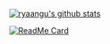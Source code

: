 [![ryaangu's github stats](https://github-readme-stats.vercel.app/api?username=ryaangu&show_icons=true&theme=gruvbox)](https://github.com/ryaangu)

[![ReadMe Card](https://github-readme-stats.vercel.app/api/pin/?username=ryaangu&repo=ryhfive&show_icons=&theme=gruvbox)](https://github.com/fox-cat/ryhfive)

<!--
**Ryaangu/ryaangu** is a ✨ _special_ ✨ repository because its `README.md` (this file) appears on your GitHub profile.

Here are some ideas to get you started:

- 🔭 I’m currently working on ...
- 🌱 I’m currently learning ...
- 👯 I’m looking to collaborate on ...
- 🤔 I’m looking for help with ...
- 💬 Ask me about ...
- 📫 How to reach me: ...
- 😄 Pronouns: ...
- ⚡ Fun fact: ...
-->
